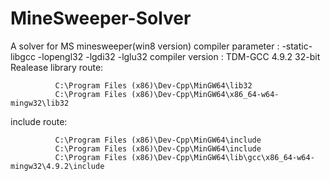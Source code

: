 # MineSweeper-Solver
A solver for MS minesweeper(win8 version)
compiler parameter : -static-libgcc -lopengl32 -lgdi32 -lglu32
compiler version : TDM-GCC 4.9.2 32-bit Realease
library route:

              C:\Program Files (x86)\Dev-Cpp\MinGW64\lib32
              C:\Program Files (x86)\Dev-Cpp\MinGW64\x86_64-w64-mingw32\lib32
include route:

              C:\Program Files (x86)\Dev-Cpp\MinGW64\include
              C:\Program Files (x86)\Dev-Cpp\MinGW64\include
              C:\Program Files (x86)\Dev-Cpp\MinGW64\lib\gcc\x86_64-w64-mingw32\4.9.2\include

